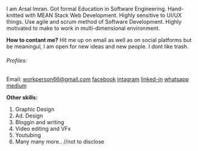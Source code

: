 I am Arsal Imran. Got formal Education in Software Engineering. Hand-knitted with MEAN Stack Web Development. Highly sensitive to UI/UX things. Use agile and scrum method of Software Development. Highly motivated to make to work in multi-dimensional environment.

**How to contant me?**
Hit me up on email as well as on social platforms but be meaningul, I am open for new ideas and new people. I dont like trash.
###### Profiles:
Email: workperson66@gmail.com
[facebook](https://www.facebook.com/arsal.imran.22)
[intagram](https://www.instagram.com/arsalimran.dev)
[linked-in](https://www.linkedin.com/in/arsal.imran.22)
[whatsapp](https://wa.me/message/QNO72OTPZAGSF1)
[medium](https://www.medium/com/@workperson66)


**Other skills:**
1. Graphic Design
2. Ad. Design
3. Bloggin and writing
4. Video editing and VFx
5. Youtubing
6. Many many more.. //not to disclose